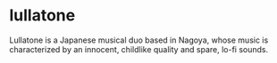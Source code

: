 lullatone
=========

Lullatone is a Japanese musical duo based in Nagoya, whose music is characterized by an innocent, childlike quality and spare, lo-fi sounds.
